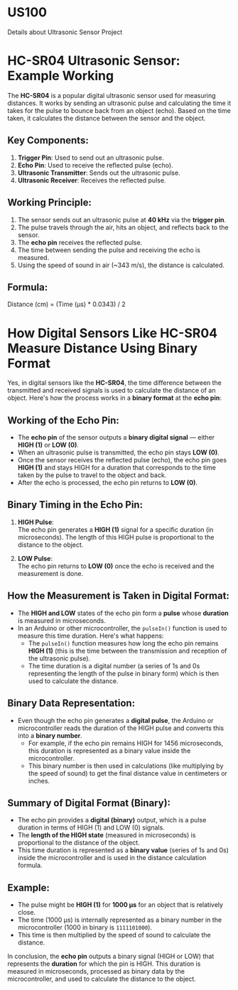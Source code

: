 # US100
Details about Ultrasonic Sensor Project

# HC-SR04 Ultrasonic Sensor: Example Working

The **HC-SR04** is a popular digital ultrasonic sensor used for measuring distances. It works by sending an ultrasonic pulse and calculating the time it takes for the pulse to bounce back from an object (echo). Based on the time taken, it calculates the distance between the sensor and the object.

## Key Components:
1. **Trigger Pin**: Used to send out an ultrasonic pulse.
2. **Echo Pin**: Used to receive the reflected pulse (echo).
3. **Ultrasonic Transmitter**: Sends out the ultrasonic pulse.
4. **Ultrasonic Receiver**: Receives the reflected pulse.

## Working Principle:
1. The sensor sends out an ultrasonic pulse at **40 kHz** via the **trigger pin**.
2. The pulse travels through the air, hits an object, and reflects back to the sensor.
3. The **echo pin** receives the reflected pulse.
4. The time between sending the pulse and receiving the echo is measured.
5. Using the speed of sound in air (~343 m/s), the distance is calculated.

## Formula:
Distance (cm) = (Time (µs) * 0.0343) / 2

# How Digital Sensors Like HC-SR04 Measure Distance Using Binary Format

Yes, in digital sensors like the **HC-SR04**, the time difference between the transmitted and received signals is used to calculate the distance of an object. Here's how the process works in a **binary format** at the **echo pin**:

## Working of the Echo Pin:
- The **echo pin** of the sensor outputs a **binary digital signal** — either **HIGH (1)** or **LOW (0)**.
- When an ultrasonic pulse is transmitted, the echo pin stays **LOW (0)**.
- Once the sensor receives the reflected pulse (echo), the echo pin goes **HIGH (1)** and stays HIGH for a duration that corresponds to the time taken by the pulse to travel to the object and back.
- After the echo is processed, the echo pin returns to **LOW (0)**.

## Binary Timing in the Echo Pin:
1. **HIGH Pulse**:  
   The echo pin generates a **HIGH (1)** signal for a specific duration (in microseconds). The length of this HIGH pulse is proportional to the distance to the object.

2. **LOW Pulse**:  
   The echo pin returns to **LOW (0)** once the echo is received and the measurement is done.

## How the Measurement is Taken in Digital Format:
- The **HIGH and LOW** states of the echo pin form a **pulse** whose **duration** is measured in microseconds.
- In an Arduino or other microcontroller, the `pulseIn()` function is used to measure this time duration. Here's what happens:
    - The `pulseIn()` function measures how long the echo pin remains **HIGH (1)** (this is the time between the transmission and reception of the ultrasonic pulse).
    - The time duration is a digital number (a series of 1s and 0s representing the length of the pulse in binary form) which is then used to calculate the distance.

## Binary Data Representation:
- Even though the echo pin generates a **digital pulse**, the Arduino or microcontroller reads the duration of the HIGH pulse and converts this into a **binary number**. 
    - For example, if the echo pin remains HIGH for 1456 microseconds, this duration is represented as a binary value inside the microcontroller.
    - This binary number is then used in calculations (like multiplying by the speed of sound) to get the final distance value in centimeters or inches.

## Summary of Digital Format (Binary):
- The echo pin provides a **digital (binary)** output, which is a pulse duration in terms of HIGH (1) and LOW (0) signals.
- The **length of the HIGH state** (measured in microseconds) is proportional to the distance of the object.
- This time duration is represented as a **binary value** (series of 1s and 0s) inside the microcontroller and is used in the distance calculation formula.

## Example:
- The pulse might be **HIGH (1)** for **1000 µs** for an object that is relatively close.
- The time (1000 µs) is internally represented as a binary number in the microcontroller (1000 in binary is `1111101000`).
- This time is then multiplied by the speed of sound to calculate the distance.

In conclusion, the **echo pin** outputs a binary signal (HIGH or LOW) that represents the **duration** for which the pin is HIGH. This duration is measured in microseconds, processed as binary data by the microcontroller, and used to calculate the distance to the object.

